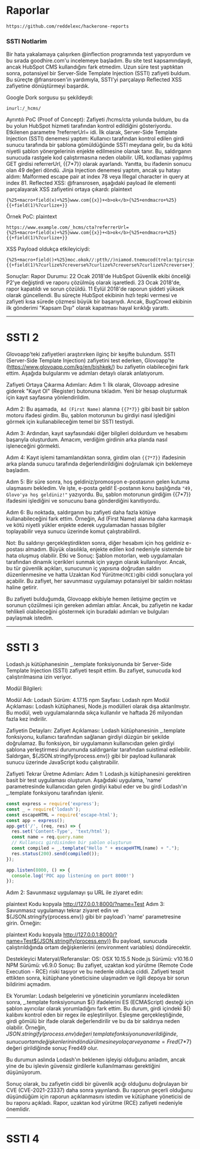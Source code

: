 # Raporlar 
```
https://github.com/reddelexc/hackerone-reports
```

### SSTI Notlarim

Bir hata yakalamaya çalışırken @inflection programında test yapıyordum ve bu sırada goodhire.com'u incelemeye başladım. 
Bu site test kapsamındaydı, ancak HubSpot CMS kullandığını fark etmedim. Uzun süre test yaptıktan sonra, 
potansiyel bir Server-Side Template Injection (SSTI) zafiyeti buldum. Bu süreçte @fransrosen'in yardımıyla,
SSTI'yi parçalayıp Reflected XSS zafiyetine dönüştürmeyi başardık.

Google Dork sorgusu şu şekildeydi: 
```
inurl:/_hcms/
```

Ayrıntılı PoC (Proof of Concept):
Zafiyeti /hcms/cta yolunda buldum, bu da bu yolun HubSpot hizmeti tarafından kontrol edildiğini gösteriyordu.
Etkilenen parametre ?referrerUrl= idi.
İlk olarak, Server-Side Template Injection (SSTI) denemesi yaptım:
Kullanıcı tarafından kontrol edilen girdi sunucu tarafında bir şablona gömüldüğünde SSTI meydana gelir, bu da kötü niyetli şablon yönergelerinin enjekte edilmesine olanak tanır. Bu, saldırganın sunucuda rastgele kod çalıştırmasına neden olabilir.
URL kodlaması yapılmış GET girdisi referrerUrl, {{7*7}} olarak ayarlandı.
Yanıtta, bu ifadenin sonucu olan 49 değeri döndü.
Jinja Injection denemesi yaptım, ancak şu hatayı aldım: Malformed escape pair at index 78 veya Illegal character in query at index 81.
Reflected XSS:
@fransrosen, aşağıdaki payload ile elementi parçalayarak XSS zafiyetini ortaya çıkardı:
plaintext
```
{%25+macro+field(x)+%25}www.com{{x}}+<b>ok</b>{%25+endmacro+%25}{{+field(1)%7curlize+}}
```
Örnek PoC:
plaintext
```
https://www.example.com/_hcms/cta?referrerUrl={%25+macro+field(x)+%25}www.com{{x}}+<b>ok</b>{%25+endmacro+%25}{{+field(1)%7curlize+}}
```
XSS Payload oldukça etkileyiciydi:
```
{%25+macro+field()+%25}moc.okok//:ptth//)niamod.tnemucod(trela:tpircsavaj=daolno+gvshttp://http:""//{%25+endmacro+%25}{{+field(1)%7curlize%7creverse%7curlize%7creverse%7curlize%7creverse+}}
```
Sonuçlar:
Rapor Durumu: 22 Ocak 2018'de HubSpot Güvenlik ekibi önceliği P2'ye değiştirdi ve raporu çözülmüş olarak işaretledi.
23 Ocak 2018'de, rapor kapatıldı ve sorun çözüldü.
11 Eylül 2018'de raporun şiddeti yüksek olarak güncellendi.
Bu süreçte HubSpot ekibinin hızlı tepki vermesi ve zafiyeti kısa sürede çözmesi büyük bir başarıydı. Ancak, BugCrowd ekibinin ilk gönderimi "Kapsam Dışı" olarak kapatması hayal kırıklığı yarattı.
___________________________________
# SSTI 2 

Glovoapp'teki zafiyetleri araştırırken ilginç bir keşifte bulundum. 
SSTI (Server-Side Template Injection) zafiyetini test ederken, 
Glovoapp'te (https://www.glovoapp.com/kg/en/bishkek/) bu zafiyetin olabileceğini fark ettim.
Aşağıda bulgularımı ve adımları detaylı olarak anlatıyorum.

Zafiyeti Ortaya Çıkarma Adımları:
Adım 1: İlk olarak, Glovoapp adresine giderek "Kayıt Ol" (Register) butonuna tıkladım. 
Yeni bir hesap oluşturmak için kayıt sayfasına yönlendirildim.

Adım 2: Bu aşamada,``` Ad (First Name)``` alanına ```{{7*7}}``` gibi basit bir şablon motoru ifadesi girdim. 
Bu, şablon motorunun bu girdiyi nasıl işlediğini görmek için kullanabileceğim temel bir SSTI testiydi.

Adım 3: Ardından, kayıt sayfasındaki diğer bilgileri doldurdum ve hesabımı başarıyla oluşturdum. 
Amacım, verdiğim girdinin arka planda nasıl işleneceğini görmekti.

Adım 4: Kayıt işlemi tamamlandıktan sonra, girdim olan ```{{7*7}}``` ifadesinin arka planda sunucu tarafında değerlendirildiğini doğrulamak için beklemeye başladım.

Adım 5: Bir süre sonra, hoş geldiniz/promosyon e-postasının gelen kutuma ulaşmasını bekledim. 
Ve işte, e-posta geldi! E-postanın konu başlığında ```"49, Glovo'ya hoş geldiniz!"``` yazıyordu. 
Bu, şablon motorunun girdiğim {{7*7}} ifadesini işlediğini ve sonucunu bana gönderdiğini kanıtlıyordu.

Adım 6: Bu noktada, saldırganın bu zafiyeti daha fazla kötüye kullanabileceğini fark ettim. 
Örneğin, Ad (First Name) alanına daha karmaşık ve kötü niyetli yükler enjekte ederek uygulamadan hassas bilgiler toplayabilir veya sunucu üzerinde komut çalıştırabilirdi.

Not: Bu saldırıyı gerçekleştirdikten sonra, diğer hesabım için hoş geldiniz e-postası almadım. 
Büyük olasılıkla, enjekte edilen kod nedeniyle sistemde bir hata oluşmuş olabilir.
Etki ve Sonuç:
Şablon motorları, web uygulamaları tarafından dinamik içerikleri sunmak için yaygın olarak kullanılıyor. 
Ancak, bu tür güvenlik açıkları, sunucunun iç yapısına doğrudan saldırı düzenlenmesine ve hatta Uzaktan Kod Yürütme``` (RCE) ```gibi ciddi sonuçlara yol açabilir. 
Bu zafiyet, her savunmasız uygulamayı potansiyel bir saldırı noktası haline getirir.

Bu zafiyeti bulduğumda, Glovoapp ekibiyle hemen iletişime geçtim ve sorunun çözülmesi için gereken adımları attılar. 
Ancak, bu zafiyetin ne kadar tehlikeli olabileceğini göstermek için buradaki adımları ve bulguları paylaşmak istedim.
_______________________________________
# SSTI 3

Lodash.js kütüphanesinin _.template fonksiyonunda bir Server-Side Template Injection (SSTI) zafiyeti tespit ettim. Bu zafiyet, sunucuda kod çalıştırılmasına izin veriyor.

Modül Bilgileri:

Modül Adı: Lodash
Sürüm: 4.17.15
npm Sayfası: Lodash npm
Modül Açıklaması:
Lodash kütüphanesi, Node.js modülleri olarak dışa aktarılmıştır. 
Bu modül, web uygulamalarında sıkça kullanılır ve haftada 26 milyondan fazla kez indirilir.

Zafiyetin Detayları:
Zafiyet Açıklaması:
Lodash kütüphanesinin _.template fonksiyonu, kullanıcı tarafından sağlanan girdiyi düzgün bir şekilde doğrulamaz. 
Bu fonksiyon, bir uygulamanın kullanıcıdan gelen girdiyi şablona yerleştirmesi durumunda saldırganlar tarafından suistimal edilebilir. 
Saldırgan, ${JSON.stringify(process.env)} gibi bir payload kullanarak sunucu üzerinde JavaScript kodu çalıştırabilir.

Zafiyeti Tekrar Üretme Adımları:
Adım 1: Lodash.js kütüphanesini gerektiren basit bir test uygulaması oluşturun. 
Aşağıdaki uygulama, 'name' parametresinde kullanıcıdan gelen girdiyi kabul eder ve bu girdi Lodash'ın _.template fonksiyonu tarafından işlenir.

```javascript
const express = require('express');
const _ = require('lodash');
const escapeHTML = require('escape-html');
const app = express();
app.get('/', (req, res) => {
  res.set('Content-Type', 'text/html');
  const name = req.query.name
  // Kullanıcı girdisinden bir şablon oluşturun
  const compiled = _.template("Hello " + escapeHTML(name) + ".");
  res.status(200).send(compiled());
});

app.listen(8000, () => {
  console.log('POC app listening on port 8000!')
});
```
Adım 2: Savunmasız uygulamayı şu URL ile ziyaret edin:

plaintext
Kodu kopyala
http://127.0.0.1:8000/?name=Test
Adım 3: Savunmasız uygulamayı tekrar ziyaret edin ve ${JSON.stringify(process.env)} gibi bir payload'ı 'name' parametresine girin. Örneğin:

plaintext
Kodu kopyala
http://127.0.0.1:8000/?name=Test${JSON.stringify(process.env)}
Bu payload, sunucuda çalıştırıldığında ortam değişkenlerini (environment variables) döndürecektir.

Destekleyici Materyal/Referanslar:
OS: OSX 10.15.5
Node.js Sürümü: v10.16.0
NPM Sürümü: v6.9.0
Sonuç:
Bu zafiyet, uzaktan kod yürütme (Remote Code Execution - RCE) riski taşıyor ve bu nedenle oldukça ciddi. 
Zafiyeti tespit ettikten sonra, kütüphane yöneticisine ulaşmadım ve ilgili depoya bir sorun bildirimi açmadım.

Ek Yorumlar:
Lodash belgelerini ve yöneticinin yorumlarını inceledikten sonra, _.template fonksiyonunun ${} ifadelerini ES (ECMAScript) desteği için şablon ayırıcılar olarak yorumladığını fark ettim. 
Bu durum, girdi içindeki ${} kalıbını kontrol eden bir regex ile eşleştiriliyor. Eşleşme gerçekleştiğinde, girdi gömülü bir ifade olarak değerlendirilir ve bu da bir saldırıya neden olabilir. 
Örneğin, ${JSON.stringify(process.env)} değeri _.template fonksiyonuna verildiğinde, sunucu ortam değişkenlerinin döndürülmesine yol açar veya name=Fred${7*7} değeri girildiğinde sonuç Fred49 olur.

Bu durumun aslında Lodash'ın beklenen işleyişi olduğunu anladım, ancak yine de bu işlevin güvensiz girdilerle kullanılmaması gerektiğini düşünüyorum.

Sonuç olarak, bu zafiyetin ciddi bir güvenlik açığı olduğunu doğrulayan bir CVE (CVE-2021-23337) daha sonra yayınlandı. 
Bu raporun geçerli olduğunu düşündüğüm için raporun açıklanmasını istedim ve kütüphane yöneticisi de bu raporu açıkladı. Rapor, uzaktan kod yürütme (RCE) zafiyeti nedeniyle önemlidir.

__________________________________________________________
# SSTI 4
